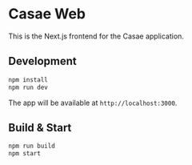 # Casae Web

This is the Next.js frontend for the Casae application.

## Development

```bash
npm install
npm run dev
```

The app will be available at `http://localhost:3000`.

## Build & Start

```bash
npm run build
npm start
```